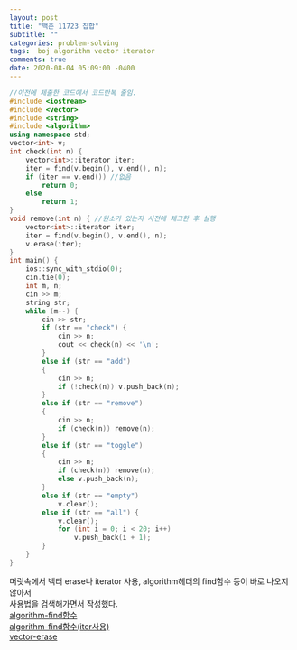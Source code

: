 ```yaml
---
layout: post
title: "백준 11723 집합"
subtitle: ""
categories: problem-solving
tags:  boj algorithm vector iterator
comments: true
date: 2020-08-04 05:09:00 -0400
---
```


```cpp
//이전에 제출한 코드에서 코드반복 줄임. 
#include <iostream>
#include <vector>
#include <string>
#include <algorithm>
using namespace std;
vector<int> v;
int check(int n) {
	vector<int>::iterator iter;
	iter = find(v.begin(), v.end(), n);
	if (iter == v.end()) //없음
		return 0;
	else
		return 1;
}
void remove(int n) { //원소가 있는지 사전에 체크한 후 실행
	vector<int>::iterator iter;
	iter = find(v.begin(), v.end(), n);
	v.erase(iter);
} 
int main() {
	ios::sync_with_stdio(0);
	cin.tie(0);
	int m, n;
	cin >> m;
	string str;
	while (m--) {
		cin >> str;
		if (str == "check") {
			cin >> n;
			cout << check(n) << '\n';
		}
		else if (str == "add")
		{
			cin >> n;
			if (!check(n)) v.push_back(n);
		}
		else if (str == "remove")
		{
			cin >> n;
			if (check(n)) remove(n);
		}
		else if (str == "toggle")
		{
			cin >> n;
			if (check(n)) remove(n);
			else v.push_back(n);
		}
		else if (str == "empty")
			v.clear();
		else if (str == "all") {
			v.clear();
			for (int i = 0; i < 20; i++)
				v.push_back(i + 1);
		}
	}
}
```

머릿속에서 벡터 erase나 iterator 사용, algorithm헤더의 find함수 등이 바로 나오지 않아서  
사용법을 검색해가면서 작성했다.  
[algorithm-find함수](https://modoocode.com/261)  
[algorithm-find함수(iter사용)](https://hyeonstorage.tistory.com/319)  
[vector-erase](https://blockdmask.tistory.com/75) 
 

